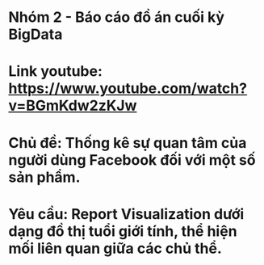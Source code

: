 # Nhóm 2 - Báo cáo đồ án cuối kỳ BigData
# Link youtube: https://www.youtube.com/watch?v=BGmKdw2zKJw
# Chủ đề: Thống kê sự quan tâm của người dùng Facebook đối với một số sản phẩm.
# Yêu cầu: Report Visualization dưới dạng đồ thị tuổi giới tính, thể hiện mối liên quan giữa các chủ thể.
